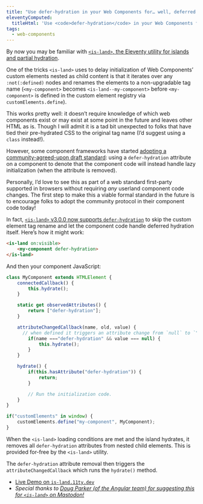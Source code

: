 ```yaml
---
title: "Use defer-hydration in your Web Components for… well, deferred hydration."
eleventyComputed:
  titleHtml: 'Use <code>defer-hydration</code> in your Web Components for… well, deferred hydration.'
tags:
  - web-components
---
```

By now you may be familiar with [`<is-land>`, the Eleventy utility for islands and partial hydration](https://www.11ty.dev/docs/plugins/partial-hydration/).

One of the tricks `<is-land>` uses to delay initialization of Web Components’ custom elements nested as child content is that it iterates over any `:not(:defined)` nodes and renames the elements to a non-upgradable tag name (`<my-component>` becomes `<is-land--my-component>` before `<my-component>` is defined in the custom element registry via `customElements.define`).

This works pretty well: it doesn’t require knowledge of which web components exist or may exist at some point in the future and leaves other HTML as is. Though I will admit it is a tad bit unexpected to folks that have tied their pre-hydrated CSS to the original tag name (I’d suggest using a `class` instead!).

However, some component frameworks have started [adopting a community-agreed-upon draft standard](https://github.com/webcomponents-cg/community-protocols/pull/15): using a `defer-hydration` attribute on a component to denote that the component code will instead handle lazy initialization (when the attribute is removed).

Personally, I’d love to see this as part of a web standard first-party supported in browsers without requiring _any_ userland component code changes. The first step to make this a viable formal standard in the future is to encourage folks to adopt the community protocol in their component code today!

In fact, [`<is-land>` v3.0.0 now supports `defer-hydration`](https://github.com/11ty/is-land/issues/14) to skip the custom element tag rename and let the component code handle deferred hydration itself. Here’s how it might work:

```html
<is-land on:visible>
	<my-component defer-hydration>
</is-land>
```

And then your component JavaScript:

```js
class MyComponent extends HTMLElement {
	connectedCallback() {
		this.hydrate();
	}

	static get observedAttributes() {
		return ["defer-hydration"];
	}

	attributeChangedCallback(name, old, value) {
	  // when defined it triggers an attribute change from `null` to `""`
		if(name ==="defer-hydration" && value === null) {
			this.hydrate();
		}
	}

	hydrate() {
		if(this.hasAttribute("defer-hydration")) {
			return;
		}

		// Run the initialization code.
	}
}

if("customElements" in window) {
	customElements.define("my-component", MyComponent);
}
```

When the `<is-land>` loading conditions are met and the island hydrates, it removes all `defer-hydration` attributes from nested child elements. This is provided for-free by the `<is-land>` utility.

The `defer-hydration` attribute removal then triggers the `attributeChangedCallback` which runs the `hydrate()` method.

* [Live Demo on `is-land.11ty.dev`](https://is-land.11ty.dev/demo-defer-hydration.html)
* _Special thanks to [Doug Parker (of the Angular team) for suggesting this for `<is-land>` on Mastodon!](https://techhub.social/@develwithoutacause/109332565955255126)_